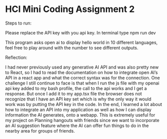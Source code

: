 # HCI Mini Coding Assignment 2

Steps to run:

Please replace the API key with you api key.
In terminal type npm run dev

This program asks open ai to display hello world in 10 different languages, feel free to play around with the number to see different outputs.

Reflection:

I had never previously used any generative AI API and was also pretty new to React, so I had to read the documentation on how to integrate open AI’s API in a react app and what the correct syntax was for the connection. One challenge I still continue to face is that when I run the js file with my openai api key added to my bash profile, the call to the api works and I get a response. But once I add it to my app.tsx file the browser does not recognize that I have an API key set which is why the only way it would work was by putting the API key in the code. In the end, I learned a lot about how to integrate an API into my application as well as how I can display information the AI generates, onto a webapp. This is extremely useful for my project on Planning hangouts with friends since we want to incorporate an AI suggestion feature where the AI can offer fun things to do in the nearby area for groups of friends.
